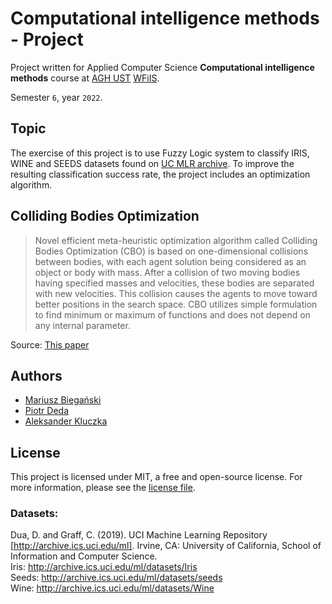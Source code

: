 # Computational intelligence methods - Project

Project written for Applied Computer Science **Computational intelligence methods** course at [AGH UST](https://www.agh.edu.pl/en) [WFiIS](https://www.fis.agh.edu.pl/en/).

Semester `6`, year `2022`.

## Topic

The exercise of this project is to use Fuzzy Logic system to classify IRIS, WINE and SEEDS datasets found on [UC MLR archive](http://archive.ics.uci.edu/ml/datasets.php). To improve the resulting classification success rate, the project includes an optimization algorithm.

## Colliding Bodies Optimization

> Novel efficient meta-heuristic optimization algorithm called Colliding Bodies Optimization (CBO) is based on one-dimensional collisions between bodies, with each agent solution being considered as an object or body with mass. After a collision of two moving bodies having specified masses and velocities, these bodies are separated with new velocities. This collision causes the agents to move toward better positions in the search space. CBO utilizes simple formulation to find minimum or maximum of functions and does not depend on any internal parameter.  

Source: [This paper](https://www.sciencedirect.com/science/article/pii/S0045794914000935)

## Authors

 - [Mariusz Biegański](https://github.com/bmariuszb)
 - [Piotr Deda](https://github.com/PiotrDeda)
 - [Aleksander Kluczka](https://github.com/vis4rd)

## License

This project is licensed under MIT, a free and open-source license. For more information, please see the
[license file](https://github.com/vis4rd/cim_project_2022/blob/master/LICENSE.md).

### Datasets:

Dua, D. and Graff, C. (2019). UCI Machine Learning Repository [http://archive.ics.uci.edu/ml]. Irvine, CA: University of California, School of Information and Computer Science.  
Iris: http://archive.ics.uci.edu/ml/datasets/Iris  
Seeds: http://archive.ics.uci.edu/ml/datasets/seeds  
Wine: http://archive.ics.uci.edu/ml/datasets/Wine
